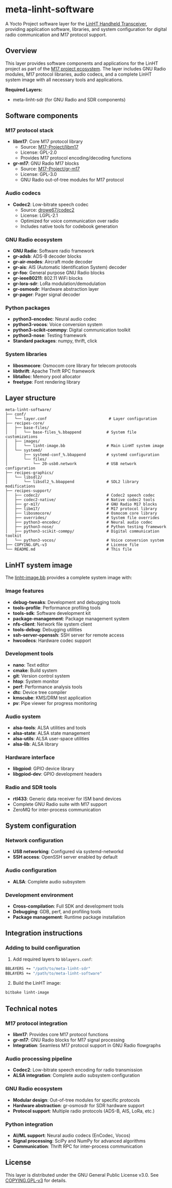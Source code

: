 # meta-linht-software

A Yocto Project software layer for the [LinHT Handheld Transceiver](https://github.com/M17-Project/LinHT-hw), providing application software, libraries, and system configuration for digital radio communication and M17 protocol support.

## Overview

This layer provides software components and applications for the LinHT project as part of the [M17 project ecosystem](https://m17project.org/). The layer includes GNU Radio modules, M17 protocol libraries, audio codecs, and a complete LinHT system image with all necessary tools and applications.

**Required Layers:**
- meta-linht-sdr (for GNU Radio and SDR components)

## Software components

### M17 protocol stack
- **libm17**: Core M17 protocol library
  - Source: [M17-Project/libm17](https://github.com/M17-Project/libm17)
  - License: GPL-2.0
  - Provides M17 protocol encoding/decoding functions
- **gr-m17**: GNU Radio M17 blocks
  - Source: [M17-Project/gr-m17](https://github.com/M17-Project/gr-m17)
  - License: GPL-3.0
  - GNU Radio out-of-tree modules for M17 protocol

### Audio codecs
- **Codec2**: Low-bitrate speech codec
  - Source: [drowe67/codec2](https://github.com/drowe67/codec2)
  - License: LGPL-2.1
  - Optimized for voice communication over radio
  - Includes native tools for codebook generation

### GNU Radio ecosystem
- **GNU Radio**: Software radio framework
- **gr-adsb**: ADS-B decoder blocks
- **gr-air-modes**: Aircraft mode decoder
- **gr-ais**: AIS (Automatic Identification System) decoder
- **gr-foo**: General purpose GNU Radio blocks
- **gr-ieee80211**: 802.11 WiFi blocks
- **gr-lora-sdr**: LoRa modulation/demodulation
- **gr-osmosdr**: Hardware abstraction layer
- **gr-pager**: Pager signal decoder

### Python packages
- **python3-encodec**: Neural audio codec
- **python3-vocos**: Voice conversion system
- **python3-scikit-commpy**: Digital communication toolkit
- **python3-nose**: Testing framework
- **Standard packages**: numpy, thrift, click

### System libraries
- **libosmocore**: Osmocom core library for telecom protocols
- **libthrift**: Apache Thrift RPC framework
- **libtalloc**: Memory pool allocator
- **freetype**: Font rendering library

## Layer structure

```
meta-linht-software/
├── conf/
│   └── layer.conf                           # Layer configuration
├── recipes-core/
│   ├── base-files/
│   │   └── base-files_%.bbappend           # System file customizations
│   ├── images/
│   │   └── linht-image.bb                  # Main LinHT system image
│   └── systemd/
│       ├── systemd-conf_%.bbappend         # systemd configuration
│       └── files/
│           └── 20-usb0.network             # USB network configuration
├── recipes-graphics/
│   └── libsdl2/
│       └── libsdl2_%.bbappend              # SDL2 library modifications
├── recipes-support/
│   ├── codec2/                             # Codec2 speech codec
│   ├── codec2-native/                      # Native codec2 tools
│   ├── gr-m17/                             # GNU Radio M17 blocks
│   ├── libm17/                             # M17 protocol library
│   ├── libosmocore/                        # Osmocom core library
│   ├── overrides/                          # System file overrides
│   ├── python3-encodec/                    # Neural audio codec
│   ├── python3-nose/                       # Python testing framework
│   ├── python3-scikit-commpy/              # Digital communication toolkit
│   └── python3-vocos/                      # Voice conversion system
├── COPYING.GPL-v3                          # License file
└── README.md                               # This file
```

## LinHT system image

The [linht-image.bb](recipes-core/images/linht-image.bb) provides a complete system image with:

### Image features
- **debug-tweaks**: Development and debugging tools
- **tools-profile**: Performance profiling tools
- **tools-sdk**: Software development kit
- **package-management**: Package management system
- **nfs-client**: Network file system client
- **tools-debug**: Debugging utilities
- **ssh-server-openssh**: SSH server for remote access
- **hwcodecs**: Hardware codec support

### Development tools
- **nano**: Text editor
- **cmake**: Build system
- **git**: Version control system
- **htop**: System monitor
- **perf**: Performance analysis tools
- **dtc**: Device tree compiler
- **kmscube**: KMS/DRM test application
- **pv**: Pipe viewer for progress monitoring

### Audio system
- **alsa-tools**: ALSA utilities and tools
- **alsa-state**: ALSA state management
- **alsa-utils**: ALSA user-space utilities
- **alsa-lib**: ALSA library

### Hardware interface
- **libgpiod**: GPIO device library
- **libgpiod-dev**: GPIO development headers

### Radio and SDR tools
- **rtl433**: Generic data receiver for ISM band devices
- Complete GNU Radio suite with M17 support
- ZeroMQ for inter-process communication

## System configuration

### Network configuration
- **USB networking**: Configured via systemd-networkd
- **SSH access**: OpenSSH server enabled by default

### Audio configuration
- **ALSA**: Complete audio subsystem

### Development environment
- **Cross-compilation**: Full SDK and development tools
- **Debugging**: GDB, perf, and profiling tools
- **Package management**: Runtime package installation

## Integration instructions

### Adding to build configuration

1. Add required layers to `bblayers.conf`:
```bash
BBLAYERS += "/path/to/meta-linht-sdr"
BBLAYERS += "/path/to/meta-linht-software"
```

2. Build the LinHT image:
```bash
bitbake linht-image
```

## Technical notes

### M17 protocol integration
- **libm17**: Provides core M17 protocol functions
- **gr-m17**: GNU Radio blocks for M17 signal processing
- **Integration**: Seamless M17 protocol support in GNU Radio flowgraphs

### Audio processing pipeline
- **Codec2**: Low-bitrate speech encoding for radio transmission
- **ALSA integration**: Complete audio subsystem configuration

### GNU Radio ecosystem
- **Modular design**: Out-of-tree modules for specific protocols
- **Hardware abstraction**: gr-osmosdr for SDR hardware support
- **Protocol support**: Multiple radio protocols (ADS-B, AIS, LoRa, etc.)

### Python integration
- **AI/ML support**: Neural audio codecs (EnCodec, Vocos)
- **Signal processing**: SciPy and NumPy for advanced algorithms
- **Communication**: Thrift RPC for inter-process communication

## License

This layer is distributed under the GNU General Public License v3.0. See [COPYING.GPL-v3](COPYING.GPL-v3) for details.

